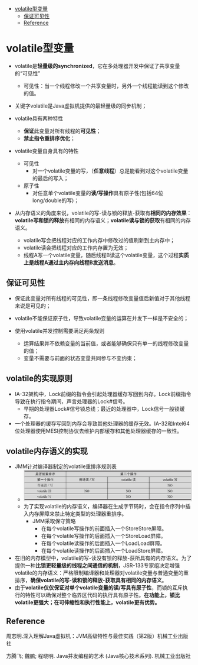 <!-- TOC -->

- [volatile型变量](#volatile型变量)
  - [保证可见性](#保证可见性)
  - [Reference](#reference)

<!-- /TOC -->
# volatile型变量

- volatile是**轻量级的synchronized**，它在多处理器开发中保证了共享变量的“可见性”
  - 可见性：当一个线程修改一个共享变量时，另外一个线程能读到这个修改的值。
- 关键字volatile是Java虚拟机提供的最轻量级的同步机制；
- volatile具有两种特性
  - **保证**此变量对所有线程的**可见性**；
  - **禁止指令重排序优化**；
- volatile变量自身具有的特性
  - 可见性
    - 对一个volatile变量的写，（**任意线程**）总是能看到对这个volatile变量的最后的写入；
  - 原子性
    - 对任意单个volatile变量的**读/写操作**具有原子性(包括64位long/double的写)；

- 从内存语义的角度来说，volatile的写-读与锁的释放-获取有**相同的内存效果**：**volatile写和锁的释放**有相同的内存语义；**volatile读与锁的获取**有相同的内存语义。
  - volatile写会把线程对应的工作内存中修改过的值刷新到主内存中；
  - volatile读会把线程对应的工作内存置为无效；
  - 线程A写一个volatile变量，随后线程B读这个volatile变量，这个过程**实质上是线程A通过主内存向线程B发送消息**。

## 保证可见性

- 保证此变量对所有线程的可见性，即一条线程修改变量值后新值对于其他线程来说是可见的；
- volatile不能保证原子性，导致volatile变量的运算在并发下一样是不安全的；

- 使用volatile并发控制需要满足两条规则
  - 运算结果并不依赖变量的当前值，或者能够确保只有单一的线程修改变量的值；
  - 变量不需要与前面的状态变量共同参与不变约束；

## volatile的实现原则

- IA-32架构中，Lock前缀的指令会引起处理器缓存写回到内存。Lock前缀指令导致在执行指令期间，声言处理器的Lock#信号。
  - 早期的处理器Lock#信号锁总线；最近的处理器中，Lock信号一般锁缓存。
- 一个处理器的缓存写回到内存会导致其他处理器的缓存无效。IA-32和Intel64位处理器使用MESI控制协议去维护内部缓存和其他处理器缓存的一致性。

## volatile内存语义的实现

- JMM针对编译器制定的volatile重排序规则表
  - ![image-20210209114206856](volatile%E5%9E%8B%E5%8F%98%E9%87%8F.assets/image-20210209114206856.png)
  - 为了实现volatile的内存语义，编译器在生成字节码时，会在指令序列中插入内存屏障来禁止特定类型的处理器重排序。
    - JMM采取保守策略
      - 在每个volatile写操作的前面插入一个StoreStore屏障。
      - 在每个volatile写操作的后面插入一个StoreLoad屏障。 
      - 在每个volatile读操作的后面插入一个LoadLoad屏障。 
      - 在每个volatile读操作的后面插入一个LoadStore屏障。
- 在旧的内存模型中，volatile的写-读没有锁的释放-获所具有的内存语义。为了提供一种**比锁更轻量级的线程之间通信的机制**，JSR-133专家组决定增强volatile的内存语义：严格限制编译器和处理器对volatile变量与普通变量的重排序，**确保volatile的写-读和锁的释放-获取具有相同的内存语义**。
- 由于**volatile仅仅保证对单个volatile变量的读/写具有原子性**，而锁的互斥执行的特性可以确保对整个临界区代码的执行具有原子性。**在功能上，锁比volatile更强大；在可伸缩性和执行性能上，volatile更有优势。**

## Reference

周志明.深入理解Java虚拟机：JVM高级特性与最佳实践（第2版）机械工业出版社

方腾飞; 魏鹏; 程晓明. Java并发编程的艺术 (Java核心技术系列). 机械工业出版社